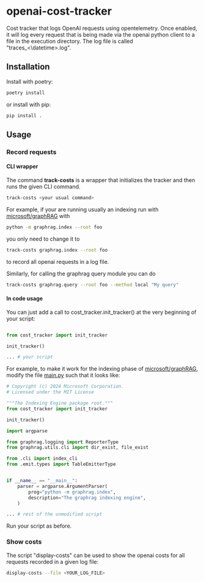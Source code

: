 # openai-cost-tracker

Cost tracker that logs OpenAI requests using opentelemetry. Once enabled, it will log every request that
is being made via the openai python client to a file in the execution directory. The log file is
called "traces_<\datetime>.log".

## Installation

Install with poetry:

```bash
poetry install
```

or install with pip:

```bash
pip install .
```

## Usage

### Record requests

#### CLI wrapper

The command **track-costs** is a wrapper that initializes the tracker and then runs the given CLI command.

```bash
track-costs <your usual command>
```

For example, if your are running usually an indexing run with [microsoft/graphRAG](https://github.com/microsoft/graphrag)
with

```bash
python -m graphrag.index --root foo
```

you only need to change it to

```bash
track-costs graphrag.index --root foo
```

to record all openai requests in a log file.

Similarly, for calling the graphrag query module you can do

```bash
track-costs graphrag.query --root foo --method local "My query"
```

#### In code usage

You can just add a call to cost_tracker.init_tracker() at the very beginning of your script:

```python

from cost_tracker import init_tracker

init_tracker()

... # your script

```

For example, to make it work for the indexing phase of [microsoft/graphRAG](https://github.com/microsoft/graphrag), modify the file [main.py](https://github.com/microsoft/graphrag/blob/main/graphrag/index/__main__.py) such that it looks like:

```python
# Copyright (c) 2024 Microsoft Corporation.
# Licensed under the MIT License

"""The Indexing Engine package root."""
from cost_tracker import init_tracker

init_tracker()

import argparse

from graphrag.logging import ReporterType
from graphrag.utils.cli import dir_exist, file_exist

from .cli import index_cli
from .emit.types import TableEmitterType


if __name__ == "__main__":
    parser = argparse.ArgumentParser(
        prog="python -m graphrag.index",
        description="The graphrag indexing engine",
    )

... # rest of the unmodified script

```

Run your script as before.

### Show costs

The script "display-costs" can be used to show the openai costs for all requests recorded in a given log file:

```bash
display-costs --file <YOUR_LOG_FILE>
```
